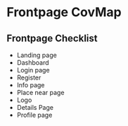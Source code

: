 # Frontpage CovMap

## Frontpage Checklist

- Landing page
- Dashboard
- Login page
- Register
- Info page
- Place near page
- Logo
- Details Page
- Profile page
